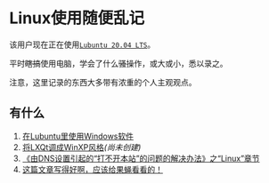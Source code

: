 # Linux使用随便乱记

该用户现在正在使用[`Lubuntu 20.04 LTS`](https://lubuntu.me)。

平时~~瞎搞~~使用电脑，学会了什么~~骚~~操作，或大或小，悉以录之。

注意，这里记录的东西大多带有浓重的个人主观观点。

## 有什么

1. [在Lubuntu里使用Windows软件](linux/wine)
2. [将LXQt调成WinXP风格](linux/luna)*(尚未创建)*
3. [《由DNS设置引起的“打不开本站”的问题的解决办法》之“Linux”章节](../help/DNS)
4. [这篇文章写得好啊，应该给果蝇看看的！](https://wiki.ubuntu.org.cn/Linux%E4%B8%8D%E6%98%AFWindows/zh)
